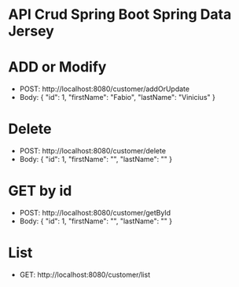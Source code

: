 # API Crud Spring Boot Spring Data Jersey

# ADD or Modify
* POST: http://localhost:8080/customer/addOrUpdate
* Body: {
    "id": 1,
    "firstName": "Fabio",
    "lastName": "Vinicius"
}

# Delete

* POST: http://localhost:8080/customer/delete
* Body: {
    "id": 1,
    "firstName": "",
    "lastName": ""
}

# GET by id

* POST: http://localhost:8080/customer/getById
* Body: {
    "id": 1,
    "firstName": "",
    "lastName": ""
}

# List

* GET: http://localhost:8080/customer/list
